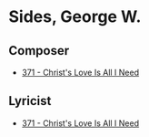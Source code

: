 # Sides, George W.

## Composer

- [371 - Christ's Love Is All I Need](/hymns/371.md)

## Lyricist

- [371 - Christ's Love Is All I Need](/hymns/371.md)

